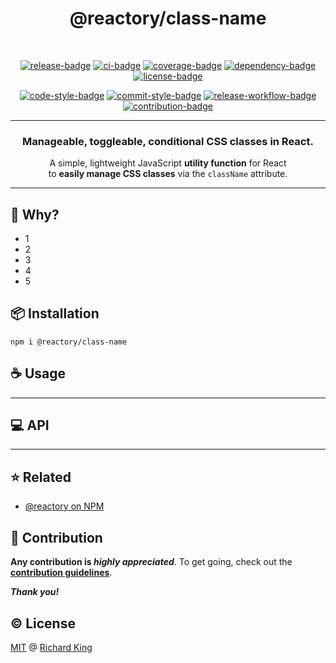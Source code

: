 <h1 align="center">
  @reactory/class-name
</h1>

<br />

<!-- Badges - 1st row -->
<p align="center">
  <!-- NPM badge -->
  <a href="https://www.npmjs.com/package/@reactory/class-name"><img src="https://img.shields.io/npm/v/@reactory/class-name?color=49B48A&style=flat-square&logo=npm" alt="release-badge"></a>
  <!-- CI badge -->
  <a href="https://github.com/reactory/class-name/actions?query=workflow%3ACI"><img src="https://github.com/reactory/class-name/workflows/CI/badge.svg?style=flat-square" alt="ci-badge"></a>
  <!-- Coverage badge -->
  <a href="https://codecov.io/gh/reactory/class-name"><img src="https://img.shields.io/codecov/c/github/reactory/class-name?style=flat-square&logo=codecov" alt="coverage-badge"></a>
  <!-- Dependency badge -->
  <a href="https://github.com/reactory/class-name/pulls?q=is%3Apr+is%3Aopen+label%3Asecurity"><img src="https://img.shields.io/badge/Dependabot-enabled-49B48A.svg?style=flat-square&logo=dependabot" alt="dependency-badge"></a>
  <!-- License badge -->
  <a href="https://github.com/reactory/class-name/blob/master/LICENSE.md"><img src="https://img.shields.io/badge/License-MIT-49B48A.svg?style=flat-square&logo=github" alt="license-badge"></a>
</p>

<!-- Badges - 2nd row -->
<p align="center">
  <!-- Code style badge -->
  <a href="https://standardjs.com"><img src="https://img.shields.io/badge/Code-StandardTS-3178C6.svg?style=flat-square&logo=typescript" alt="code-style-badge"></a>
  <!-- Commit style badge -->
  <a href="https://commitizen.github.io/cz-cli"><img src="https://img.shields.io/badge/Commit-Conventional_Commits-EF7B4D.svg?style=flat-square&logo=git" alt="commit-style-badge"></a>
  <!-- Release workflow badge -->
  <a href="https://semantic-release.gitbook.io/semantic-release"><img src="https://img.shields.io/badge/Release-Semantic_Release-ED2B88.svg?style=flat-square&logo=semanticweb" alt="release-workflow-badge"></a>  
  <!-- Contribution badge -->
  <a href="https://github.com/reactory/class-name/blob/master/.github/CONTRIBUTING.md"><img src="https://img.shields.io/badge/PRs-Welcome!-49B48A.svg?style=flat-square&logo=git" alt="contribution-badge"></a>
</p>

---

<h3 align="center">
  Manageable, toggleable, conditional CSS classes in React.
</h3>

<p align="center">
  A simple, lightweight JavaScript <b>utility function</b> for React <br/> to <b>easily manage CSS classes</b> via the <code>className</code> attribute.
</p>

---

## :thinking: Why?

- 1
- 2
- 3
- 4
- 5

## :package: Installation

```
npm i @reactory/class-name
```

## :coffee: Usage

---

## :computer: API

<!--- <% api --->
<!--- api %> --->

---

## :star: Related

- [@reactory on NPM](https://www.npmjs.com/org/reactory)

## :beers: Contribution

**Any contribution is ***highly appreciated*****. To get going, check out the [**contribution guidelines**][url-contrib-doc].

***Thank you!***

## :copyright: License

[MIT][url-license-doc] @ [Richard King](https://richrdkng.com)

<!--- References =============================================================================== -->

<!--- URLs -->
[url-license-doc]: https://github.com/reactory/class-name/blob/main/LICENSE
[url-contrib-doc]: https://github.com/reactory/class-name/blob/main/.github/CONTRIBUTING.md
